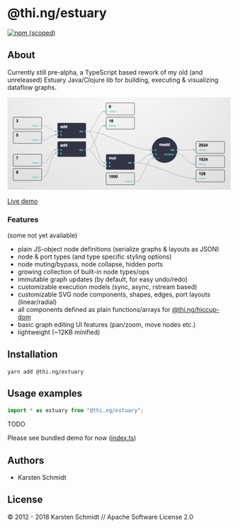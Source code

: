 # @thi.ng/estuary

[![npm (scoped)](https://img.shields.io/npm/v/@thi.ng/estuary.svg)](https://www.npmjs.com/package/@thi.ng/estuary)

## About

Currently still pre-alpha, a TypeScript based rework of my old (and unreleased)
Estuary Java/Clojure lib for building, executing & visualizing dataflow graphs.

![screenshot](../../assets/estuary-screenshot.jpg)

[Live demo](http://demo.thi.ng/umbrella/estuary/)

### Features

(some not yet available)

- plain JS-object node definitions (serialize graphs & layouts as JSON)
- node & port types (and type specific styling options)
- node muting/bypass, node collapse, hidden ports
- growing collection of built-in node types/ops
- immutable graph updates (by default, for easy undo/redo)
- customizable execution models (sync, async, rstream based)
- customizable SVG node components, shapes, edges, port layouts (linear/radial)
- all components defined as plain functions/arrays for [@thi.ng/hiccup-dom](https://github.com/thi-ng/umbrella/tree/master/packages/hiccup-dom)
- basic graph editing UI features (pan/zoom, move nodes etc.)
- lightweight (~12KB minified)

## Installation

```
yarn add @thi.ng/estuary
```

## Usage examples

```typescript
import * as estuary from "@thi.ng/estuary";
```

TODO

Please see bundled demo for now ([index.ts](./src/index.ts))

## Authors

- Karsten Schmidt

## License

&copy; 2012 - 2018 Karsten Schmidt // Apache Software License 2.0
